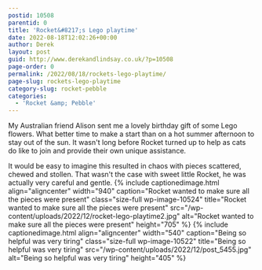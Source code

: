```yaml
---
postid: 10508
parentid: 0
title: 'Rocket&#8217;s Lego playtime'
date: 2022-08-18T12:02:26+00:00
author: Derek
layout: post
guid: http://www.derekandlindsay.co.uk/?p=10508
page-order: 0
permalink: /2022/08/18/rockets-lego-playtime/
page-slug: rockets-lego-playtime
category-slug: rocket-pebble
categories:
  - 'Rocket &amp; Pebble'
---
```

My Australian friend Alison sent me a lovely birthday gift of some Lego flowers. What better time to make a start than on a hot summer afternoon to stay out of the sun. It wasn't long before Rocket turned up to help as cats do like to join and provide their own unique assistance.

It would be easy to imagine this resulted in chaos with pieces scattered, chewed and stollen. That wasn't the case with sweet little Rocket, he was actually very careful and gentle. {% include captionedimage.html align="aligncenter" width="940" caption="Rocket wanted to make sure all the pieces were present" class="size-full wp-image-10524" title="Rocket wanted to make sure all the pieces were present" src="/wp-content/uploads/2022/12/rocket-lego-playtime2.jpg" alt="Rocket wanted to make sure all the pieces were present" height="705" %} {% include captionedimage.html align="aligncenter" width="540" caption="Being so helpful was very tiring" class="size-full wp-image-10522" title="Being so helpful was very tiring" src="/wp-content/uploads/2022/12/post_5455.jpg" alt="Being so helpful was very tiring" height="405" %}